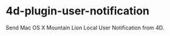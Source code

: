 4d-plugin-user-notification
===========================

Send Mac OS X Mountain Lion Local User Notification from 4D.
